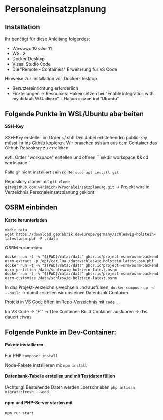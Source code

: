 # Personaleinsatzplanung

## Installation
Ihr benötigt für diese Anleitung folgendes:

- Windows 10 oder 11
- WSL 2
- Docker Desktop
- Visual Studio Code
- Die "Remote - Containers" Erweiterung für VS Code

Hinweise zur Installation von Docker-Desktop
- Benutzereinrichtung erforderlich
- Einstellungen -> Resources: Haken setzen bei "Enable integration with my default WSL distro" + Haken setzen bei "Ubuntu"

## Folgende Punkte im WSL/Ubuntu abarbeiten

#### SSH-Key
SSH-Key erstellen im Order ~/.shh
Den dabei entstehenden public-key müsst ihr ins [Github](https://github.com/settings/keys) kopieren.
Wir brauchen ssh um aus dem Container das Github-Repository zu erreichen.

evtl. Order "workspace" erstellen und öffnen 
```mkdir workspace && cd workspace``

Falls git nicht installiert sein sollte: ```sudo apt install git```

Repository clonen mit
```git clone git@github.com:verimich/Personaleinsatzplanung.git```
-> Projekt wird in Verzeichnis Personaleinsatzplanung geklont



## OSRM einbinden
#### Karte herunterladen
```
mkdir data
wget https://download.geofabrik.de/europe/germany/schleswig-holstein-latest.osm.pbf -P ./data
```
OSRM vorbereiten
```
docker run -t -v "${PWD}/data:/data" ghcr.io/project-osrm/osrm-backend osrm-extract -p /opt/car.lua /data/schleswig-holstein-latest.osm.pbf
docker run -t -v "${PWD}/data:/data" ghcr.io/project-osrm/osrm-backend osrm-partition /data/schleswig-holstein-latest.osrm
docker run -t -v "${PWD}/data:/data" ghcr.io/project-osrm/osrm-backend osrm-customize /data/schleswig-holstein-latest.osrm
```

In das Projekt-Verzeichnis wechseln und ausführen:
```docker-compose up -d --build```
-> damit erstellen wir uns einen Datenbank Container

Projekt in VS Code öffen im Repo-Verzeichnis mit ```code .```

Im VS Code -> "F1" -> Dev Container: Build Container ausführen -> das dauert etwas

## Folgende Punkte im Dev-Container:

#### Pakete installieren
Für PHP
```composer install```

Node-Pakete installieren mit
```npm install```

#### Datenbank-Tabelle erstellen und mit Testdaten füllen
!Achtung! Bestehende Daten werden überschrieben
```php artisan migrate:fresh --seed```

#### npm und PHP-Server starten mit
```npm run start```